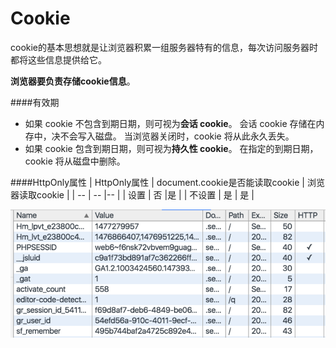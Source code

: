 # Cookie

cookie的基本思想就是让浏览器积累一组服务器特有的信息，每次访问服务器时都将这些信息提供给它。

**浏览器要负责存储cookie信息**。

####有效期
* 如果 cookie 不包含到期日期，则可视为**会话 cookie**。 会话 cookie 存储在内存中，决不会写入磁盘。 当浏览器关闭时，cookie 将从此永久丢失。
* 如果 cookie 包含到期日期，则可视为**持久性 cookie**。 在指定的到期日期，cookie 将从磁盘中删除。

####HttpOnly属性
| HttpOnly属性 | document.cookie是否能读取cookie | 浏览器读取cookie |
| -- | -- |-- |
| 设置 | 否 |是 |
| 不设置 | 是 | 是 |

![](httponly.png)

